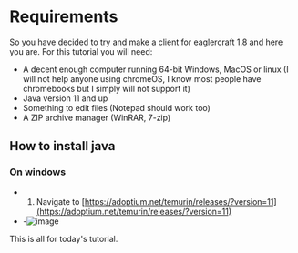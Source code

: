 # Requirements

So you have decided to try and make a client for eaglercraft 1.8 and here you are. For this tutorial you will need:
- A decent enough computer running 64-bit Windows, MacOS or linux (I will not help anyone using chromeOS, I know most people have chromebooks but I simply will not support it)
- Java version 11 and up
- Something to edit files (Notepad should work too)
- A ZIP archive manager (WinRAR, 7-zip)

## How to install java
### On windows
- 1. Navigate to [https://adoptium.net/temurin/releases/?version=11](https://adoptium.net/temurin/releases/?version=11)
- -![image](https://user-images.githubusercontent.com/110630690/210970740-91ed3996-55a8-45a2-8b29-07d2716590a2.png)


This is all for today's tutorial.
